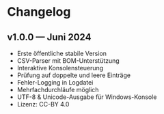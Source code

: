 # Changelog

## v1.0.0 — Juni 2024

- Erste öffentliche stabile Version
- CSV-Parser mit BOM-Unterstützung
- Interaktive Konsolensteuerung
- Prüfung auf doppelte und leere Einträge
- Fehler-Logging in Logdatei
- Mehrfachdurchläufe möglich
- UTF-8 & Unicode-Ausgabe für Windows-Konsole
- Lizenz: CC-BY 4.0
